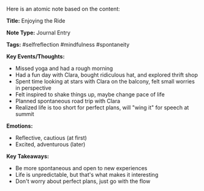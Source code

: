 Here is an atomic note based on the content:

**Title:** Enjoying the Ride

**Note Type:** Journal Entry

**Tags:** #selfreflection #mindfulness #spontaneity

**Key Events/Thoughts:**

* Missed yoga and had a rough morning
* Had a fun day with Clara, bought ridiculous hat, and explored thrift shop
* Spent time looking at stars with Clara on the balcony, felt small worries in perspective
* Felt inspired to shake things up, maybe change pace of life
* Planned spontaneous road trip with Clara
* Realized life is too short for perfect plans, will "wing it" for speech at summit

**Emotions:**

* Reflective, cautious (at first)
* Excited, adventurous (later)

**Key Takeaways:**

* Be more spontaneous and open to new experiences
* Life is unpredictable, but that's what makes it interesting
* Don't worry about perfect plans, just go with the flow
